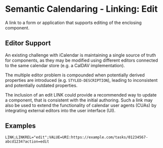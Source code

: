 # Semantic Calendaring - Linking: Edit

A link to a form or application that supports editing of the enclosing component.

## Editor Support

An existing challenge with iCalendar is maintaining a single source of truth for components,
as they may be modified using different editors connected to the same calendar store (e.g.
a CalDAV implementation).

The multiple editor problem is compounded when potentially derived properties are introduced
(e.g. `STYLED-DESCRIPTION`), leading to inconsistent and potentially outdated properties.

The inclusion of an edit LINK could provide a recommended way to update a component, that is
consistent with the initial authoring. Such a link may also be used to extend the functionality
of calendar user agents (CUAs) by integrating external editors into the user interface (UI).

## Examples

    LINK;LINKREL="edit";VALUE=URI:https://example.com/tasks/01234567-abcd1234?action=edit
